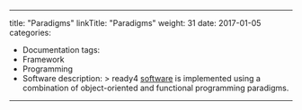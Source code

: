 
---
title: "Paradigms"
linkTitle: "Paradigms"
weight: 31
date: 2017-01-05
categories: 
- Documentation
tags:
- Framework
- Programming
- Software
description: >
  ready4 [software](/docs/software/) is implemented using a combination of object-oriented  and functional programming paradigms.
---



